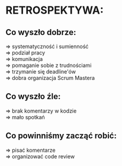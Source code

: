 # RETROSPEKTYWA:

## Co wyszło dobrze:
=> systematyczność i sumienność\
=> podział pracy\
=> komunikacja\
=> pomaganie sobie z trudnościami\
=> trzymanie się deadline'ów\
=> dobra organizacja Scrum Mastera

## Co wyszło źle:
=> brak komentarzy w kodzie\
=> mało spotkań

## Co powinniśmy zacząć robić:
=> pisać komentarze\
=> organizować code review 
